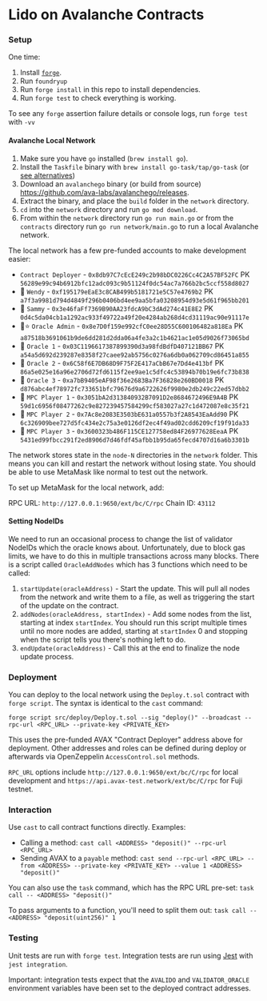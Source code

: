 # Lido on Avalanche Contracts

### Setup

One time:

1. Install [`forge`](https://github.com/gakonst/foundry#installation).
1. Run `foundryup`
1. Run `forge install` in this repo to install dependencies.
1. Run `forge test` to check everything is working.

To see any `forge` assertion failure details or console logs, run `forge test` with `-vv`

#### Avalanche Local Network

1. Make sure you have `go` installed (`brew install go`).
1. Install the `Taskfile` binary with `brew install go-task/tap/go-task` (or [see alternatives](https://taskfile.dev/#/installation))
1. Download an `avalanchego` binary (or build from source) https://github.com/ava-labs/avalanchego/releases.
1. Extract the binary, and place the `build` folder in the `network` directory.
1. `cd` into the `network` directory and run `go mod download`.
1. From within the `network` directory run `go run main.go` or from the `contracts` directory run `go run network/main.go` to run a local Avalanche network.

The local network has a few pre-funded accounts to make development easier:

- `Contract Deployer` - `0x8db97C7cEcE249c2b98bDC0226Cc4C2A57BF52FC` PK `56289e99c94b6912bfc12adc093c9b51124f0dc54ac7a766b2bc5ccf558d8027`
- 🐳 `Wendy` - `0xf195179eEaE3c8CAB499b5181721e5C57e4769b2` PK `a7f3a9981d794d4849f296b0406bd4ee9aa5bfa03208954d93e5d61f965bb201`
- 🦐 `Sammy` - `0x3e46faFf7369B90AA23fdcA9bC3dAd274c41E8E2` PK `0d4c5da04cb1a1292ac933f49722a49f20e4284ab268d4cd31119ac90e91117e`
- 🔮⭐️ `Oracle Admin` - `0x8e7D0f159e992cfC0ee28D55C600106482a818Ea` PK `a87518b3691061b9de6dd281d2dda06a4fe3a2c1b4621ac1e05d9026f73065bd`
- 🔮 `Oracle 1` - `0x03C1196617387899390d3a98fdBdfD407121BB67` PK `a54a5d692d239287e8358f27caee92ab5756c0276a6db0a062709cd86451a855`
- 🔮 `Oracle 2` - `0x6C58f6E7DB68D9F75F2E417aCbB67e7Dd4e413bf` PK `86a5e025e16a96e2706d72fd6115f2ee9ae1c5dfc4c53894b70b19e6fc73b838`
- 🔮 `Oracle 3` - `0xa7bB9405eAF98f36e2683Ba7F36828e260BD0018` PK `d876abc4ef78972fc733651bfc79676d9a6722626f9980e2db249c22ed57dbb2`
- 🐪 `MPC Player 1` - `0x3051bA2d313840932B7091D2e8684672496E9A4B` PK `59d1c6956f08477262c9e827239457584299cf583027a27c1d472087e8c35f21`
- 🐪 `MPC Player 2` - `0x7Ac8e2083E3503bE631a0557b3f2A8543EaAdd90` PK `6c326909bee727d5fc434e2c75a3e0126df2ec4f49ad02cdd6209cf19f91da33`
- 🐪 `MPC Player 3` - `0x3600323b486F115CE127758ed84F26977628EeaA` PK `5431ed99fbcc291f2ed8906d7d46fdf45afbb1b95da65fecd4707d16a6b3301b`

The network stores state in the `node-N` directories in the `network` folder. This means you can kill and restart the network without losing state. You should be able to use MetaMask like normal to test out the network.

To set up MetaMask for the local network, add:

RPC URL: `http://127.0.0.1:9650/ext/bc/C/rpc`
Chain ID: `43112`

#### Setting NodeIDs

We need to run an occasional process to change the list of validator NodeIDs which the oracle knows about. Unfortunately, due to block gas limits, we have to do this in multiple transactions across many blocks. There is a script called `OracleAddNodes` which has 3 functions which need to be called:

1. `startUpdate(oracleAddress)` - Start the update. This will pull all nodes from the network and write them to a file, as well as triggering the start of the update on the contract.
2. `addNodes(oracleAddress, startIndex)` - Add some nodes from the list, starting at index `startIndex`. You should run this script multiple times until no more nodes are added, starting at `startIndex` 0 and stopping when the script tells you there's nothing left to do.
3. `endUpdate(oracleAddress)` - Call this at the end to finalize the node update process.

### Deployment

You can deploy to the local network using the `Deploy.t.sol` contract with `forge script`. The syntax is identical to the `cast` command:

```
forge script src/deploy/Deploy.t.sol --sig "deploy()" --broadcast --rpc-url <RPC_URL> --private-key <PRIVATE_KEY>
```

This uses the pre-funded AVAX "Contract Deployer" address above for deployment. Other addresses and roles can be defined during deploy or afterwards via OpenZeppelin `AccessControl.sol` methods.

`RPC_URL` options include `http://127.0.0.1:9650/ext/bc/C/rpc` for local development and `https://api.avax-test.network/ext/bc/C/rpc` for Fuji testnet.

### Interaction

Use `cast` to call contract functions directly. Examples:

- Calling a method: `cast call <ADDRESS> "deposit()" --rpc-url <RPC_URL>`
- Sending AVAX to a `payable` method: `cast send --rpc-url <RPC_URL> --from <ADDRESS> --private-key <PRIVATE_KEY> --value 1 <ADDRESS> "deposit()"`

You can also use the `task` command, which has the RPC URL pre-set: `task call -- <ADDRESS> "deposit()"`

To pass arguments to a function, you'll need to split them out: `task call -- <ADDRESS> "deposit(uint256)" 1`

### Testing

Unit tests are run with `forge test`. Integration tests are run using [Jest](https://jestjs.io/docs/getting-started_) with `jest integration`.

Important: integration tests expect that the `AVALIDO` and `VALIDATOR_ORACLE` environment variables have been set to the deployed contract addresses.
